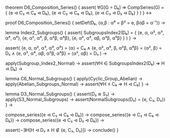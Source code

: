 theorem D6_Composition_Series() {
  assert(
    ∀G[G = D₆] ⇒ CompSeries(G) = {
      {e ⊲ C₃ ⊲ C₆ ⊲ D₆},
      {e ⊲ C₂ ⊲ C₆ ⊲ D₆},
      {e ⊲ C₃ ⊲ D₃ ⊲ D₆}
    }
  )
} ↔

proof D6_Composition_Series() {
  setDef(D₆, ⟨α,β : α⁶ = β² = e, βαβ = α⁻¹⟩) →
  
  lemma Index2_Subgroups() {
    assert(
      SubgroupsIndex2(D₆) = {
        {e, α, α², α³, α⁴, α⁵},
        {e, α², α⁴, β, α²β, α⁴β},
        {e, α², α⁴, αβ, α³β, α⁵β}
      }
    )
  } →
  
  assert(
    {e, α, α², α³, α⁴, α⁵} = ⟨α⟩ = C₆ ∧
    {e, α², α⁴, β, α²β, α⁴β} = ⟨α², β⟩ = D₃ ∧
    {e, α², α⁴, αβ, α³β, α⁵β} = ⟨α², αβ⟩ = D₃
  ) →
  
  apply(Subgroup_Index2_Normal) →
  assert(∀H ∈ SubgroupsIndex2(D₆) ⇒ H ⊲ D₆) →
  
  lemma C6_Normal_Subgroups() {
    apply(Cyclic_Group_Abelian) →
    apply(Abelian_Subgroups_Normal) →
    assert(∀H ≤ C₆ ⇒ H ⊲ C₆)
  } →
  
  lemma D3_Normal_Subgroups() {
    assert(D₃ ≅ S₃) →
    apply(S3_Normal_Subgroups) →
    assert(NormalSubgroups(D₃) = {e, C₃, D₃})
  } →
  
  compose_series({e ⊲ C₃ ⊲ C₆ ⊲ D₆}) →
  compose_series({e ⊲ C₂ ⊲ C₆ ⊲ D₆}) →
  compose_series({e ⊲ C₃ ⊲ D₃ ⊲ D₆}) →
  
  assert(¬∃H[H ⊲ D₃ ∧ H ∉ {e, C₃, D₃}]) →
  conclude()
}